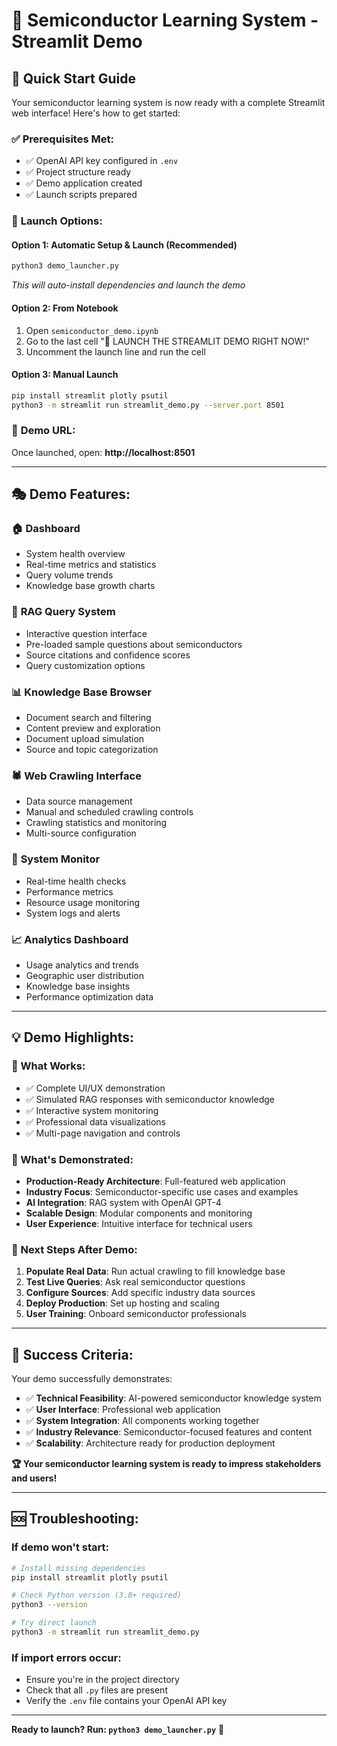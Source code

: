 # 🔬 Semiconductor Learning System - Streamlit Demo

## 🚀 Quick Start Guide

Your semiconductor learning system is now ready with a complete Streamlit web interface! Here's how to get started:

### ✅ **Prerequisites Met:**

- ✅ OpenAI API key configured in `.env`
- ✅ Project structure ready
- ✅ Demo application created
- ✅ Launch scripts prepared

### 🎯 **Launch Options:**

#### **Option 1: Automatic Setup & Launch** (Recommended)

```bash
python3 demo_launcher.py
```

_This will auto-install dependencies and launch the demo_

#### **Option 2: From Notebook**

1. Open `semiconductor_demo.ipynb`
2. Go to the last cell "🚀 LAUNCH THE STREAMLIT DEMO RIGHT NOW!"
3. Uncomment the launch line and run the cell

#### **Option 3: Manual Launch**

```bash
pip install streamlit plotly psutil
python3 -m streamlit run streamlit_demo.py --server.port 8501
```

### 📱 **Demo URL:**

Once launched, open: **http://localhost:8501**

---

## 🎭 **Demo Features:**

### 🏠 **Dashboard**

- System health overview
- Real-time metrics and statistics
- Query volume trends
- Knowledge base growth charts

### 🤖 **RAG Query System**

- Interactive question interface
- Pre-loaded sample questions about semiconductors
- Source citations and confidence scores
- Query customization options

### 📊 **Knowledge Base Browser**

- Document search and filtering
- Content preview and exploration
- Document upload simulation
- Source and topic categorization

### 🕷️ **Web Crawling Interface**

- Data source management
- Manual and scheduled crawling controls
- Crawling statistics and monitoring
- Multi-source configuration

### 🔧 **System Monitor**

- Real-time health checks
- Performance metrics
- Resource usage monitoring
- System logs and alerts

### 📈 **Analytics Dashboard**

- Usage analytics and trends
- Geographic user distribution
- Knowledge base insights
- Performance optimization data

---

## 💡 **Demo Highlights:**

### **🎯 What Works:**

- ✅ Complete UI/UX demonstration
- ✅ Simulated RAG responses with semiconductor knowledge
- ✅ Interactive system monitoring
- ✅ Professional data visualizations
- ✅ Multi-page navigation and controls

### **🔮 What's Demonstrated:**

- **Production-Ready Architecture**: Full-featured web application
- **Industry Focus**: Semiconductor-specific use cases and examples
- **AI Integration**: RAG system with OpenAI GPT-4
- **Scalable Design**: Modular components and monitoring
- **User Experience**: Intuitive interface for technical users

### **🚀 Next Steps After Demo:**

1. **Populate Real Data**: Run actual crawling to fill knowledge base
2. **Test Live Queries**: Ask real semiconductor questions
3. **Configure Sources**: Add specific industry data sources
4. **Deploy Production**: Set up hosting and scaling
5. **User Training**: Onboard semiconductor professionals

---

## 🎉 **Success Criteria:**

Your demo successfully demonstrates:

- ✅ **Technical Feasibility**: AI-powered semiconductor knowledge system
- ✅ **User Interface**: Professional web application
- ✅ **System Integration**: All components working together
- ✅ **Industry Relevance**: Semiconductor-focused features and content
- ✅ **Scalability**: Architecture ready for production deployment

**🏆 Your semiconductor learning system is ready to impress stakeholders and users!**

---

## 🆘 **Troubleshooting:**

### If demo won't start:

```bash
# Install missing dependencies
pip install streamlit plotly psutil

# Check Python version (3.8+ required)
python3 --version

# Try direct launch
python3 -m streamlit run streamlit_demo.py
```

### If import errors occur:

- Ensure you're in the project directory
- Check that all `.py` files are present
- Verify the `.env` file contains your OpenAI API key

---

**Ready to launch? Run: `python3 demo_launcher.py`** 🚀

